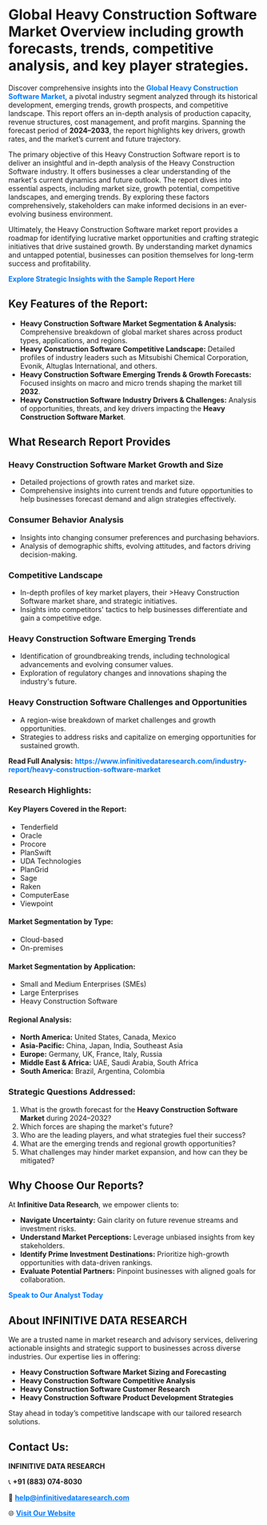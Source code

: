 <h1>Global Heavy Construction Software Market Overview including growth forecasts, trends, competitive analysis, and key player strategies.</h1>
<p>
Discover comprehensive insights into the 
<a href="https://www.infinitivedataresearch.com/industry-report/heavy-construction-software-market" rel="dofollow" style="color: #007BFF; text-decoration: none;"><strong>Global Heavy Construction Software Market</strong></a>, a pivotal industry segment analyzed through its historical development, emerging trends, growth prospects, and competitive landscape. This report offers an in-depth analysis of production capacity, revenue structures, cost management, and profit margins. Spanning the forecast period of <strong>2024–2033</strong>, the report highlights key drivers, growth rates, and the market’s current and future trajectory.
</p>
<p>
The primary objective of this Heavy Construction Software report is to deliver an insightful and in-depth analysis of the Heavy Construction Software industry. It offers businesses a clear understanding of the market's current dynamics and future outlook. The report dives into essential aspects, including market size, growth potential, competitive landscapes, and emerging trends. By exploring these factors comprehensively, stakeholders can make informed decisions in an ever-evolving business environment.
</p>
<p>
Ultimately, the Heavy Construction Software market report provides a roadmap for identifying lucrative market opportunities and crafting strategic initiatives that drive sustained growth. By understanding market dynamics and untapped potential, businesses can position themselves for long-term success and profitability.
</p>
<p>
<a href="https://www.infinitivedataresearch.com/request-sample/reportId=111696" style="color: #007BFF; text-decoration: none;"><strong>Explore Strategic Insights with the Sample Report Here</strong></a>
</p>

<h2>Key Features of the Report:</h2>
<ul>
<li><strong>Heavy Construction Software Market Segmentation & Analysis:</strong> Comprehensive breakdown of global market shares across product types, applications, and regions.</li>
<li><strong>Heavy Construction Software Competitive Landscape:</strong> Detailed profiles of industry leaders such as Mitsubishi Chemical Corporation, Evonik, Altuglas International, and others.</li>
<li><strong>Heavy Construction Software Emerging Trends & Growth Forecasts:</strong> Focused insights on macro and micro trends shaping the market till <strong>2032</strong>.</li>
<li><strong>Heavy Construction Software Industry Drivers & Challenges:</strong> Analysis of opportunities, threats, and key drivers impacting the <strong>Heavy Construction Software Market</strong>.</li>
</ul>

<h2>What Research Report Provides</h2>
<h3>Heavy Construction Software Market Growth and Size</h3>
<ul>
<li>Detailed projections of growth rates and market size.</li>
<li>Comprehensive insights into current trends and future opportunities to help businesses forecast demand and align strategies effectively.</li>
</ul>

<h3>Consumer Behavior Analysis</h3>
<ul>
<li>Insights into changing consumer preferences and purchasing behaviors.</li>
<li>Analysis of demographic shifts, evolving attitudes, and factors driving decision-making.</li>
</ul>

<h3>Competitive Landscape</h3>
<ul>
<li>In-depth profiles of key market players, their >Heavy Construction Software market share, and strategic initiatives.</li>
<li>Insights into competitors' tactics to help businesses differentiate and gain a competitive edge.</li>
</ul>

<h3>Heavy Construction Software Emerging Trends</h3>
<ul>
<li>Identification of groundbreaking trends, including technological advancements and evolving consumer values.</li>
<li>Exploration of regulatory changes and innovations shaping the industry's future.</li>
</ul>

<h3>Heavy Construction Software Challenges and Opportunities</h3>
<ul>
<li>A region-wise breakdown of market challenges and growth opportunities.</li>
<li>Strategies to address risks and capitalize on emerging opportunities for sustained growth.</li>
</ul>
<p><strong>Read Full Analysis:</strong> <a href="https://www.infinitivedataresearch.com/industry-report/heavy-construction-software-market" rel="dofollow" style="color: #007BFF; text-decoration: none;"><strong>https://www.infinitivedataresearch.com/industry-report/heavy-construction-software-market</strong></a></p>
<h3>Research Highlights:</h3>
<h4>Key Players Covered in the Report:</h4>
<ul><li>Tenderfield</li><li>Oracle</li><li>Procore</li><li>PlanSwift</li><li>UDA Technologies</li><li>PlanGrid</li><li>Sage</li><li>Raken</li><li>ComputerEase</li><li>Viewpoint</li></ul>
<h4>Market Segmentation by Type:</h4>
<ul><li>Cloud-based</li><li>On-premises</li></ul>
<h4>Market Segmentation by Application:</h4>
<ul><li>Small and Medium Enterprises (SMEs)</li><li>Large Enterprises</li><li>Heavy Construction Software</li></ul>

<h4>Regional Analysis:</h4>
<ul>
<li><strong>North America:</strong> United States, Canada, Mexico</li>
<li><strong>Asia-Pacific:</strong> China, Japan, India, Southeast Asia</li>
<li><strong>Europe:</strong> Germany, UK, France, Italy, Russia</li>
<li><strong>Middle East & Africa:</strong> UAE, Saudi Arabia, South Africa</li>
<li><strong>South America:</strong> Brazil, Argentina, Colombia</li>
</ul>

<h3>Strategic Questions Addressed:</h3>
<ol>
<li>What is the growth forecast for the <strong>Heavy Construction Software Market</strong> during 2024–2032?</li>
<li>Which forces are shaping the market's future?</li>
<li>Who are the leading players, and what strategies fuel their success?</li>
<li>What are the emerging trends and regional growth opportunities?</li>
<li>What challenges may hinder market expansion, and how can they be mitigated?</li>
</ol>

<h2>Why Choose Our Reports?</h2>
<p>At <strong>Infinitive Data Research</strong>, we empower clients to:</p>
<ul>
<li><strong>Navigate Uncertainty:</strong> Gain clarity on future revenue streams and investment risks.</li>
<li><strong>Understand Market Perceptions:</strong> Leverage unbiased insights from key stakeholders.</li>
<li><strong>Identify Prime Investment Destinations:</strong> Prioritize high-growth opportunities with data-driven rankings.</li>
<li><strong>Evaluate Potential Partners:</strong> Pinpoint businesses with aligned goals for collaboration.</li>
</ul>
<p><a href="https://www.infinitivedataresearch.com/industry-report/heavy-construction-software-market" rel="dofollow" style="color: #007BFF; text-decoration: none;"><strong>Speak to Our Analyst Today</strong></a></p>

<h2>About INFINITIVE DATA RESEARCH</h2>
<p>We are a trusted name in market research and advisory services, delivering actionable insights and strategic support to businesses across diverse industries. Our expertise lies in offering:</p>
<ul>
<li><strong>Heavy Construction Software Market Sizing and Forecasting</strong></li>
<li><strong>Heavy Construction Software Competitive Analysis</strong></li>
<li><strong>Heavy Construction Software Customer Research</strong></li>
<li><strong>Heavy Construction Software Product Development Strategies</strong></li>
</ul>
<p>Stay ahead in today’s competitive landscape with our tailored research solutions.</p>

<h2>Contact Us:</h2>
<p><strong>INFINITIVE DATA RESEARCH</strong></p>
<p>📞 <strong>+91 (883) 074-8030</strong></p>
<p>📧 <strong><a href="mailto:help@infinitivedataresearch.com" style="color: #007BFF;">help@infinitivedataresearch.com</a></strong></p>
<p>🌐 <strong><a href="https://www.infinitivedataresearch.com" rel="dofollow" style="color: #007BFF;">Visit Our Website</a></strong></p>